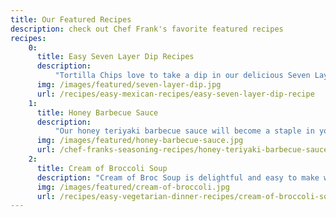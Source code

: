 ```yaml
---
title: Our Featured Recipes
description: check out Chef Frank's favorite featured recipes
recipes:
    0:
      title: Easy Seven Layer Dip Recipes
      description:
          "Tortilla Chips love to take a dip in our delicious Seven Layer Dip. It is a tasty and healthy Mexican dip that is sure to please everyone at your party."
      img: /images/featured/seven-layer-dip.jpg
      url: /recipes/easy-mexican-recipes/easy-seven-layer-dip-recipe
    1:
      title: Honey Barbecue Sauce
      description:
          "Our honey teriyaki barbecue sauce will become a staple in your recipe file. It's easy to prepare on the stove and great for the barbecue grill for ribs, chicken, chops and steaks."
      img: /images/featured/honey-barbecue-sauce.jpg
      url: /chef-franks-seasoning-recipes/honey-teriyaki-barbecue-sauce/
    2:
      title: Cream of Broccoli Soup
      description: "Cream of Broc Soup is delightful and easy to make with only 5 minutes active time. This unique creamy soup is full of flavor and texture and is a great addition to any meal with a sandwich or salad."
      img: /images/featured/cream-of-broccoli.jpg
      url: /recipes/easy-vegetarian-dinner-recipes/cream-of-broccoli-soup-recipe
---
```

